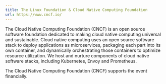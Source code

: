 ```yaml
---
title: The Linux Foundation & Cloud Native Computing Foundation
url: https://www.cncf.io/
---
```


The Cloud Native Computing Foundation (CNCF) is an open source
software foundation dedicated to making cloud native computing
universal and sustainable. Cloud native computing uses an open
source software stack to deploy applications as microservices,
packaging each part into its own container, and dynamically
orchestrating those containers to optimize resource utilization.
We host and nurture components of cloud native software
stacks, including Kubernetes, Envoy and Prometheus. 

The Cloud Native Computing Foundation (CNCF) supports the event
financially.
